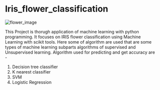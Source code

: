 # Iris_flower_classification


![flower_image](https://user-images.githubusercontent.com/108213997/221438206-207878e3-0a9f-4535-9ee9-023e4a331256.png)


This Project is thorugh application of machine learning with python programming. It focuses on IRIS flower classification using Machine Learning with scikit tools. Here some of algorithm are used that are some types of machine learning subparts algorithms of supervised and Unsupervised learning. Algorithm used for predicting and get accuracy are -

1. Decision tree classifier
2. K nearest classifier
3. SVM
4. Logistic Regression
